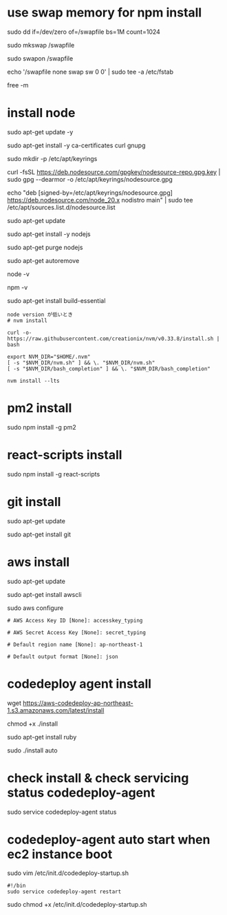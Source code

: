 # use swap memory for npm install

sudo dd if=/dev/zero of=/swapfile bs=1M count=1024

sudo mkswap /swapfile

sudo swapon /swapfile

echo '/swapfile none swap sw 0 0' | sudo tee -a /etc/fstab

free -m

# install node

sudo apt-get update -y

sudo apt-get install -y ca-certificates curl gnupg

sudo mkdir -p /etc/apt/keyrings

curl -fsSL https://deb.nodesource.com/gpgkey/nodesource-repo.gpg.key | sudo gpg --dearmor -o /etc/apt/keyrings/nodesource.gpg

echo "deb [signed-by=/etc/apt/keyrings/nodesource.gpg] https://deb.nodesource.com/node_20.x nodistro main" | sudo tee /etc/apt/sources.list.d/nodesource.list

sudo apt-get update

sudo apt-get install -y nodejs

sudo apt-get purge nodejs

sudo apt-get autoremove

node -v

npm -v

sudo apt-get install build-essential

```
node version が低いとき
# nvm install

curl -o- https://raw.githubusercontent.com/creationix/nvm/v0.33.8/install.sh | bash

export NVM_DIR="$HOME/.nvm"
[ -s "$NVM_DIR/nvm.sh" ] && \. "$NVM_DIR/nvm.sh" 
[ -s "$NVM_DIR/bash_completion" ] && \. "$NVM_DIR/bash_completion"

nvm install --lts
```

# pm2 install

sudo npm install -g pm2

# react-scripts install

sudo npm install -g react-scripts

# git install

sudo apt-get update

sudo apt-get install git

# aws install

sudo apt-get update

sudo apt-get install awscli

sudo aws configure

```
# AWS Access Key ID [None]: accesskey_typing

# AWS Secret Access Key [None]: secret_typing

# Default region name [None]: ap-northeast-1

# Default output format [None]: json
```
# codedeploy agent install

wget https://aws-codedeploy-ap-northeast-1.s3.amazonaws.com/latest/install

chmod +x ./install

sudo apt-get install ruby

sudo ./install auto

# check install & check servicing status codedeploy-agent

sudo service codedeploy-agent status

# codedeploy-agent auto start when ec2 instance boot

sudo vim /etc/init.d/codedeploy-startup.sh

```
#!/bin
sudo service codedeploy-agent restart
```

sudo chmod +x /etc/init.d/codedeploy-startup.sh
